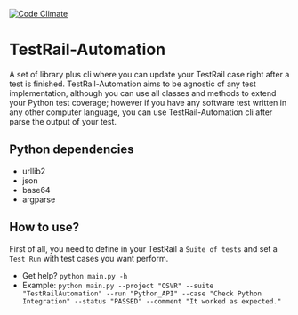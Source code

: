 [![Code Climate](https://codeclimate.com/github/Razer-OSVR/TestRail-Automation/badges/gpa.svg)](https://codeclimate.com/github/Razer-OSVR/TestRail-Automation)

# TestRail-Automation
A set of library plus cli where you can update your TestRail case right after a test is finished.
TestRail-Automation aims to be agnostic of any test implementation, although you can use all classes and methods to extend your Python test coverage; however if you have any software test written in any other computer language, you can use TestRail-Automation cli after parse the output of your test.

## Python dependencies
- urllib2
- json
- base64
- argparse

## How to use?
First of all, you need to define in your TestRail a `Suite of tests` and set a `Test Run` with test cases you want perform.
* Get help? `python main.py -h`
* Example:
  `python main.py --project "OSVR" --suite "TestRailAutomation" --run "Python_API" --case "Check Python Integration" --status "PASSED" --comment "It worked as expected."`
    
